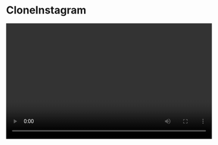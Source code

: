 # CloneInstagram
<video width="560" height="315" controls>
 <img src="gif.gif" alt="Clone Instagram" width="370" height="600">
  Seu navegador não suporta o elemento <code>video</code>.
</video>
